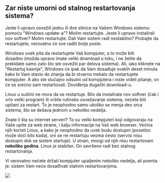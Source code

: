 <?php require("../../entete.php"); ?> <?php require("../../base.php"); ?>

<div id="corps">

<h2> Zar niste umorni od stalnog restartovanja sistema?</h2>

Jeste li upravo osvežili jednu ili dve sitnice na Vašem Windows 
sistemu pomoću "Windows update-a"? Molim restartujte. Jeste li upravo instalirali
nov softver? Molim restartujte. Dali Vam sistem radi nestabilno? Probajte 
da restartujete, verovatno će sve raditi bolje posle.

Windows uvek pita da restartujete Vaš kompjuter, a to može biti  
dosadno (možda upravo imate veliki download u toku, i ne želite da prekidate
samo zato što ste osvežili par delova sistema).
Ali, iako kliknete na "Restartuj kasnije", Windows će ipak da Vam dosađuje
svakih deset minuta kako bi Vam stavio do znanja da bi stvarno trebalo da 
restartujete kompjuter. A ako ste slučajno odsutni od kompjutera i niste videli pitanje,
on će se srećno sam restartovati.
Doviđenja dugački download-u.

Linux u suštini ne mora da se restartuje. Bilo da instalirate nov softver
(čak i vrlo veliki program) ili vršite rutinsko osvežavanje sistema,
nećete biti upitani za restart. To je neophodno samo 
ukoliko se menja deo srca sistema, što se dešava jednom u nekoliko nedelja.

Znate li šta su internet serveri? To su veliki kompjuteri koji odgovaraju
na Vaše upite za web strane, i šalju informacije na Vaš web browser.
Većina njih koristi Linux, a kako je neophodno da uvek budu 
dostupni (posetioc može doći bilo kada), oni se ne restartuju veoma često
(servisi nisu dostupni dok se sistem startuje). U stvari, mnogi od njih 
nisu restartovani <b>nekoliko godina</b>. Linux je stabilan. On savršeno
radi bez stalnog restartovanja.

Vi verovatno nećete držati kompjuter upaljenim nekoliko nedelja, ali
poenta je: sistem Vam neće dosađivati stalnim restartovanjima.

<img src="Images/reboot_all_the_time_thumb.png" />

</div>


